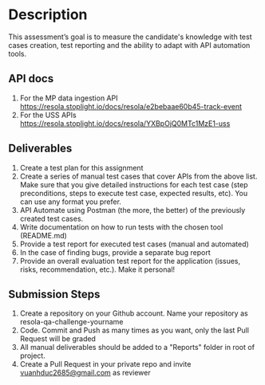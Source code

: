 # Description
This assessment’s goal is to measure the candidate's knowledge with test cases creation, test reporting and the ability to adapt with API automation tools.

## API docs
1. For the MP data ingestion API https://resola.stoplight.io/docs/resola/e2bebaae60b45-track-event
2. For the USS APIs https://resola.stoplight.io/docs/resola/YXBpOjQ0MTc1MzE1-uss

## Deliverables
1. Create a test plan for this assignment
2. Create a series of manual test cases that cover APIs from the above list. Make sure that you give detailed instructions for each test case (step preconditions, steps to execute test case, expected results, etc). You can use any format you prefer.
3. API Automate using Postman (the more, the better) of the previously created test cases.
4. Write documentation on how to run tests with the chosen tool (README.md)
5. Provide a test report for executed test cases (manual and automated)
6. In the case of finding bugs, provide a separate bug report
7. Provide an overall evaluation test report for the application (issues, risks, recommendation, etc.). Make it personal!
 
## Submission Steps
1. Create a repository on your Github account. Name your repository as resola-qa-challenge-yourname
2. Code. Commit and Push as many times as you want, only the last Pull Request will be graded
3. All manual deliverables should be added to a "Reports" folder in root of project.
4. Create a Pull Request in your private repo and invite vuanhduc2685@gmail.com as reviewer

